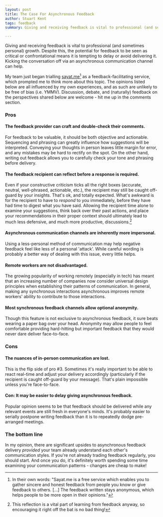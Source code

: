 ```yaml
---
layout: post
title: The Case For Asynchronous Feedback
author: Stuart Kent
tags: feedback
summary: Giving and receiving feedback is vital to professional (and sometimes personal) growth. Despite this, the potential for feedback to be seen as critical or confrontational means it is tempting to delay or avoid delivering it. Kicking the conversation off via an asynchronous communication channel can help.

---
```


Giving and receiving feedback is vital to professional (and sometimes personal) growth. Despite this, the potential for feedback to be seen as critical or confrontational means it is tempting to delay or avoid delivering it. Kicking the conversation off via an asynchronous communication channel can help.

My team just began trialling [sayat.me](http://sayat.me/)[^1] as a feedback-facilitating service, which prompted me to think more about this topic. The opinions listed below are all influenced by my own experiences, and as such are unlikely to be free of bias (i.e. YMMV). Discussion, debate, and (naturally) feedback on the perspectives shared below are welcome - hit me up in the comments section.

### Pros

#### The feedback provider can craft and double-check their comments.

For feedback to be valuable, it should be both objective and actionable. Sequencing and phrasing can greatly influence how suggestions will be interpreted. Conveying your thoughts in person leaves little margin for error, and any mistakes may be hard to rectify on the spot. On the other hand, writing out feedback allows you to carefully check your tone and phrasing before delivery.

#### The feedback recipient can reflect before a response is required.

Even if your constructive criticism ticks all the right boxes (accurate, neutral, well-phrased, actionable, etc.), the recipient may still be caught off-guard by your insights. That's ok, and totally expected. What's awkward is for the recipient to have to _respond_ to you immediately, before they have had time to digest what you have said. Allowing the recipient time alone to examine your suggestions, think back over their past actions, and place your recommendations in their proper context should ultimately lead to much less defensive, and much more productive, discussions.[^2]

#### Asynchronous communication channels are inherently more impersonal.

Using a less-personal method of communication may help negative feedback feel like less of a personal 'attack'. While careful wording is probably a better way of dealing with this issue, every little helps.

#### Remote workers are not disadvantaged.

The growing popularity of working remotely (especially in tech) has meant that an increasing number of companies now consider universal design principles when establishing their patterns of communication. In general, making any synchronous interactions asynchronous improves remote workers' ability to contribute to those interactions.

#### Most synchronous feedback channels allow optional anonymity.

Though this feature is not exclusive to asynchronous feedback, it sure beats wearing a paper bag over your head. Anonymity may allow people to feel comfortable providing hard-hitting but important feedback that they would never dare deliver face-to-face.

### Cons

#### The nuances of in-person communication are lost.

This is the flip side of pro #3. Sometimes it's really important to be able to react real-time and adjust your delivery accordingly (particularly if the recipient is caught off-guard by your message). That's plain impossible unless you're face-to-face.

#### Con: It may be easier to delay giving asynchronous feedback.
Popular opinion seems to be that feedback should be delivered while any relevant events are still fresh in everyone's minds. It's probably easier to serially postpone writing feedback than it is to repeatedly dodge pre-arranged meetings.

### The bottom line

In my opinion, there are significant upsides to asynchronous feedback delivery _provided_ your team already understand each other's communication styles. If you're not already trading feedback regularly, you should start. And once you do, it's definitely worth spending some time examining your communication patterns - changes are cheap to make!

[^1]: In their own words: "Sayat.me is a free service which enables you to gather sincere and honest feedback from people you know or give feedback to others. [...] The feedback written stays anonymous, which helps people to be more open in their opinions."
[^2]: This reflection is a vital part of learning from feedback anyway, so encouraging it right off the bat is no bad thing!